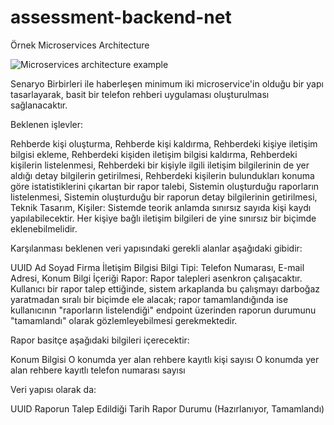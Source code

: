 # assessment-backend-net
Örnek Microservices Architecture

![Microservices architecture example](https://user-images.githubusercontent.com/45761495/210186608-d7bc579d-b18b-4f6f-8136-0c49451b086f.PNG)

Senaryo
Birbirleri ile haberleşen minimum iki microservice'in olduğu bir yapı tasarlayarak, basit bir telefon rehberi uygulaması oluşturulması sağlanacaktır.

Beklenen işlevler:

Rehberde kişi oluşturma, 
Rehberde kişi kaldırma, 
Rehberdeki kişiye iletişim bilgisi ekleme, 
Rehberdeki kişiden iletişim bilgisi kaldırma, 
Rehberdeki kişilerin listelenmesi, 
Rehberdeki bir kişiyle ilgili iletişim bilgilerinin de yer aldığı detay bilgilerin getirilmesi, 
Rehberdeki kişilerin bulundukları konuma göre istatistiklerini çıkartan bir rapor talebi, 
Sistemin oluşturduğu raporların listelenmesi, 
Sistemin oluşturduğu bir raporun detay bilgilerinin getirilmesi, 
Teknik Tasarım, 
Kişiler: Sistemde teorik anlamda sınırsız sayıda kişi kaydı yapılabilecektir. Her kişiye bağlı iletişim bilgileri de yine sınırsız bir biçimde eklenebilmelidir.


Karşılanması beklenen veri yapısındaki gerekli alanlar aşağıdaki gibidir:

UUID
Ad
Soyad
Firma
İletişim Bilgisi
Bilgi Tipi: Telefon Numarası, E-mail Adresi, Konum
Bilgi İçeriği
Rapor: Rapor talepleri asenkron çalışacaktır. Kullanıcı bir rapor talep ettiğinde, sistem arkaplanda bu çalışmayı darboğaz yaratmadan sıralı bir biçimde ele alacak; rapor tamamlandığında ise kullanıcının "raporların listelendiği" endpoint üzerinden raporun durumunu "tamamlandı" olarak gözlemleyebilmesi gerekmektedir.


Rapor basitçe aşağıdaki bilgileri içerecektir:

Konum Bilgisi
O konumda yer alan rehbere kayıtlı kişi sayısı
O konumda yer alan rehbere kayıtlı telefon numarası sayısı


Veri yapısı olarak da:

UUID
Raporun Talep Edildiği Tarih
Rapor Durumu (Hazırlanıyor, Tamamlandı)
